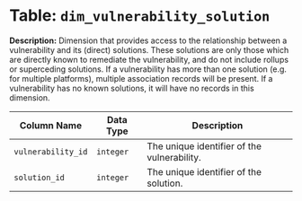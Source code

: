 # Table: `dim_vulnerability_solution`

**Description:** Dimension that provides access to the relationship between a vulnerability and its (direct) solutions. These solutions are only those which are directly known to remediate the vulnerability, and do not include rollups or superceding solutions. If a vulnerability has more than one solution (e.g. for multiple platforms), multiple association records will be present. If a vulnerability has no known solutions, it will have no records in this  dimension.


| Column Name | Data Type | Description |
|-------------|-----------|-------------|
| `vulnerability_id` | `integer` | The unique identifier of the vulnerability. |
| `solution_id` | `integer` | The unique identifier of the solution. |